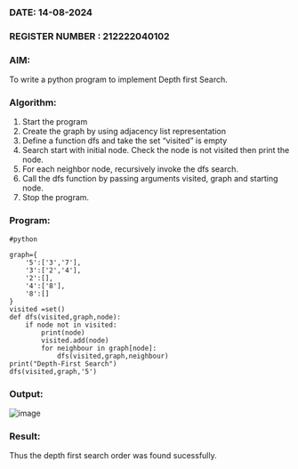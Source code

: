 ### DATE: 14-08-2024                                                                       
### REGISTER NUMBER : 212222040102
### AIM: 
To write a python program to implement Depth first Search. 
### Algorithm:
1. Start the program
2. Create the graph by using adjacency list representation
3. Define a function dfs and take the set “visited” is empty 
4. Search start with initial node. Check the node is not visited then print the node.
5. For each neighbor node, recursively invoke the dfs search.
6. Call the dfs function by passing arguments visited, graph and starting node.
7. Stop the program.
### Program:

```
#python

graph={
    '5':['3','7'],
    '3':['2','4'],
    '2':[],
    '4':['8'],
    '8':[]
}
visited =set()
def dfs(visited,graph,node):
    if node not in visited:
        print(node)
        visited.add(node)
        for neighbour in graph[node]:
            dfs(visited,graph,neighbour)
print("Depth-First Search")
dfs(visited,graph,'5')

```









### Output:
![image](https://github.com/user-attachments/assets/b1575a26-33a0-462f-b628-fe027152e893)



### Result:
Thus the depth first search order was found sucessfully.

